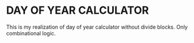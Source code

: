 # DAY OF YEAR CALCULATOR
This is my realization of day of year calculator without divide blocks. Only combinational logic.
